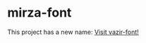 # mirza-font
This project has a new name:
[Visit vazir-font!](https://github.com/rastikerdar/vazir-font)
